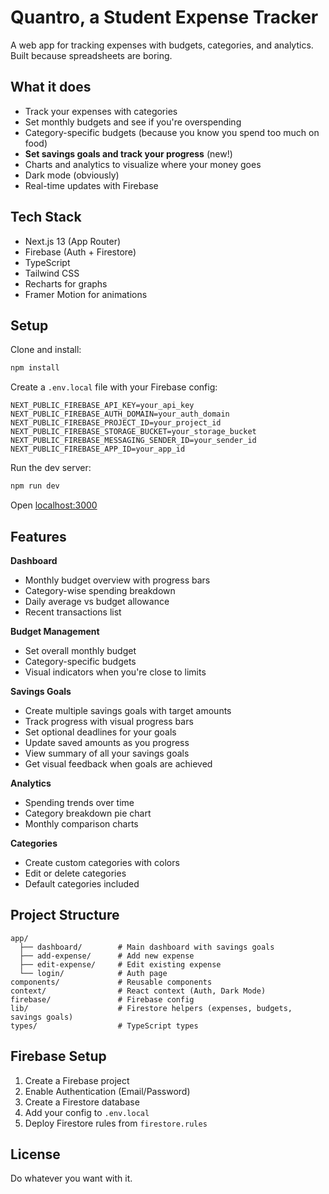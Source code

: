 # Quantro, a Student Expense Tracker

A web app for tracking expenses with budgets, categories, and analytics. Built because spreadsheets are boring.

## What it does

- Track your expenses with categories
- Set monthly budgets and see if you're overspending
- Category-specific budgets (because you know you spend too much on food)
- **Set savings goals and track your progress** (new!)
- Charts and analytics to visualize where your money goes
- Dark mode (obviously)
- Real-time updates with Firebase

## Tech Stack

- Next.js 13 (App Router)
- Firebase (Auth + Firestore)
- TypeScript
- Tailwind CSS
- Recharts for graphs
- Framer Motion for animations

## Setup

Clone and install:

```bash
npm install
```

Create a `.env.local` file with your Firebase config:

```env
NEXT_PUBLIC_FIREBASE_API_KEY=your_api_key
NEXT_PUBLIC_FIREBASE_AUTH_DOMAIN=your_auth_domain
NEXT_PUBLIC_FIREBASE_PROJECT_ID=your_project_id
NEXT_PUBLIC_FIREBASE_STORAGE_BUCKET=your_storage_bucket
NEXT_PUBLIC_FIREBASE_MESSAGING_SENDER_ID=your_sender_id
NEXT_PUBLIC_FIREBASE_APP_ID=your_app_id
```

Run the dev server:

```bash
npm run dev
```

Open [localhost:3000](http://localhost:3000)

## Features

**Dashboard**
- Monthly budget overview with progress bars
- Category-wise spending breakdown
- Daily average vs budget allowance
- Recent transactions list

**Budget Management**
- Set overall monthly budget
- Category-specific budgets
- Visual indicators when you're close to limits

**Savings Goals**
- Create multiple savings goals with target amounts
- Track progress with visual progress bars
- Set optional deadlines for your goals
- Update saved amounts as you progress
- View summary of all your savings goals
- Get visual feedback when goals are achieved

**Analytics**
- Spending trends over time
- Category breakdown pie chart
- Monthly comparison charts

**Categories**
- Create custom categories with colors
- Edit or delete categories
- Default categories included

## Project Structure

```
app/
  ├── dashboard/        # Main dashboard with savings goals
  ├── add-expense/      # Add new expense
  ├── edit-expense/     # Edit existing expense
  └── login/            # Auth page
components/             # Reusable components
context/                # React context (Auth, Dark Mode)
firebase/               # Firebase config
lib/                    # Firestore helpers (expenses, budgets, savings goals)
types/                  # TypeScript types
```

## Firebase Setup

1. Create a Firebase project
2. Enable Authentication (Email/Password)
3. Create a Firestore database
4. Add your config to `.env.local`
5. Deploy Firestore rules from `firestore.rules`

## License

Do whatever you want with it.
